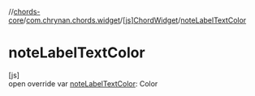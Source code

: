 //[chords-core](../../../index.md)/[com.chrynan.chords.widget](../index.md)/[[js]ChordWidget](index.md)/[noteLabelTextColor](note-label-text-color.md)

# noteLabelTextColor

[js]\
open override var [noteLabelTextColor](note-label-text-color.md): Color
